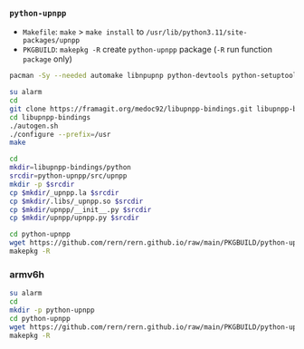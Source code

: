 ### `python-upnpp`
- `Makefile`: `make` > `make install` to `/usr/lib/python3.11/site-packages/upnpp`
- `PKGBUILD`: `makepkg -R` create `python-upnpp` package (`-R` run function `package` only)
```sh
pacman -Sy --needed automake libnpupnp python-devtools python-setuptools swig

su alarm
cd
git clone https://framagit.org/medoc92/libupnpp-bindings.git libupnpp-bindings
cd libupnpp-bindings
./autogen.sh
./configure --prefix=/usr
make

cd
mkdir=libupnpp-bindings/python
srcdir=python-upnpp/src/upnpp
mkdir -p $srcdir
cp $mkdir/_upnpp.la $srcdir
cp $mkdir/.libs/_upnpp.so $srcdir
cp $mkdir/upnpp/__init__.py $srcdir
cp $mkdir/upnpp/upnpp.py $srcdir

cd python-upnpp
wget https://github.com/rern/rern.github.io/raw/main/PKGBUILD/python-upnpp/PKGBUILD
makepkg -R
```

### armv6h
```sh
su alarm
cd
mkdir -p python-upnpp
cd python-upnpp
wget https://github.com/rern/rern.github.io/raw/main/PKGBUILD/python-upnpp/armv6h/PKGBUILD
makepkg -R
```
